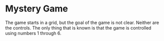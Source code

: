 # Mystery Game

The game starts in a grid, but the goal of the game is not clear.
Neither are the controls.
The only thing that is known is that the game is controlled using numbers 1 through 6.
